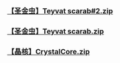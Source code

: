 ### [【圣金虫】Teyvat scarab#2.zip](https://raw.githubusercontent.com/VaLueS6655/Genshin_Impact_Teleport/Raw/OptimizationCollectionPackage%2F%5BChinese%5DManualCollectPoint%282022-10-13%29%2F%E3%80%90%E5%8A%A8%E7%89%A9%E3%80%91Animals%2F%E3%80%90%E5%9C%A3%E9%87%91%E8%99%AB%E3%80%91Teyvat%20scarab%232.zip)

### [【圣金虫】Teyvat scarab.zip](https://raw.githubusercontent.com/VaLueS6655/Genshin_Impact_Teleport/Raw/OptimizationCollectionPackage%2F%5BChinese%5DManualCollectPoint%282022-10-13%29%2F%E3%80%90%E5%8A%A8%E7%89%A9%E3%80%91Animals%2F%E3%80%90%E5%9C%A3%E9%87%91%E8%99%AB%E3%80%91Teyvat%20scarab.zip)

### [【晶核】CrystalCore.zip](https://raw.githubusercontent.com/VaLueS6655/Genshin_Impact_Teleport/Raw/OptimizationCollectionPackage%2F%5BChinese%5DManualCollectPoint%282022-10-13%29%2F%E3%80%90%E5%8A%A8%E7%89%A9%E3%80%91Animals%2F%E3%80%90%E6%99%B6%E6%A0%B8%E3%80%91CrystalCore.zip)

